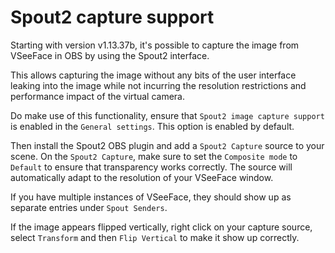 # Spout2 capture support

Starting with version v1.13.37b, it's possible to capture the image from VSeeFace in OBS by using the Spout2 interface.

This allows capturing the image without any bits of the user interface leaking into the image while not incurring the resolution restrictions and performance impact of the virtual camera.

Do make use of this functionality, ensure that `Spout2 image capture support` is enabled in the `General settings`. This option is enabled by default.

Then install the Spout2 OBS plugin and add a `Spout2 Capture` source to your scene. On the `Spout2 Capture`, make sure to set the `Composite mode` to `Default` to ensure that transparency works correctly. The source will automatically adapt to the resolution of your VSeeFace window.

If you have multiple instances of VSeeFace, they should show up as separate entries under `Spout Senders`.

If the image appears flipped vertically, right click on your capture source, select `Transform` and then `Flip Vertical` to make it show up correctly.
